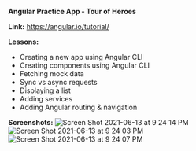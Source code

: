 **Angular Practice App - Tour of Heroes**

**Link:** https://angular.io/tutorial/

**Lessons:**
- Creating a new app using Angular CLI
- Creating components using Angular CLI
- Fetching mock data
- Sync vs async requests
- Displaying a list
- Adding services
- Adding Angular routing & navigation

**Screenshots:**
![Screen Shot 2021-06-13 at 9 24 14 PM](https://user-images.githubusercontent.com/40967205/121835257-04083080-cc8e-11eb-838d-2e39b7a55453.png)
![Screen Shot 2021-06-13 at 9 24 03 PM](https://user-images.githubusercontent.com/40967205/121835262-066a8a80-cc8e-11eb-9e34-982f85b5c363.png)
![Screen Shot 2021-06-13 at 9 24 07 PM](https://user-images.githubusercontent.com/40967205/121835265-079bb780-cc8e-11eb-84fe-970b57c02772.png)

